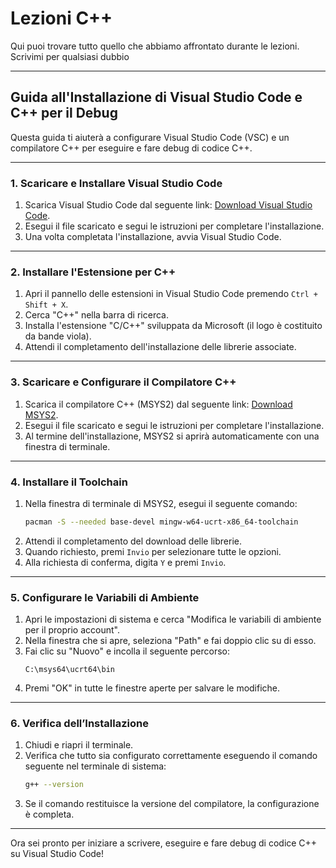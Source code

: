 # Lezioni C++
Qui puoi trovare tutto quello che abbiamo affrontato durante le lezioni. Scrivimi per qualsiasi dubbio

---

## Guida all'Installazione di Visual Studio Code e C++ per il Debug

Questa guida ti aiuterà a configurare Visual Studio Code (VSC) e un compilatore C++ per eseguire e fare debug di codice C++.

---

### 1. Scaricare e Installare Visual Studio Code
1. Scarica Visual Studio Code dal seguente link: [Download Visual Studio Code](https://code.visualstudio.com/docs/?dv=win64user).
2. Esegui il file scaricato e segui le istruzioni per completare l'installazione.
3. Una volta completata l'installazione, avvia Visual Studio Code.

---

### 2. Installare l'Estensione per C++
1. Apri il pannello delle estensioni in Visual Studio Code premendo `Ctrl + Shift + X`.
2. Cerca "C++" nella barra di ricerca.
3. Installa l'estensione "C/C++" sviluppata da Microsoft (il logo è costituito da bande viola).
4. Attendi il completamento dell'installazione delle librerie associate.

---

### 3. Scaricare e Configurare il Compilatore C++
1. Scarica il compilatore C++ (MSYS2) dal seguente link: [Download MSYS2](https://github.com/msys2/msys2-installer/releases/download/2023-05-26/msys2-x86_64-20230526.exe).
2. Esegui il file scaricato e segui le istruzioni per completare l'installazione.
3. Al termine dell'installazione, MSYS2 si aprirà automaticamente con una finestra di terminale.

---

### 4. Installare il Toolchain
1. Nella finestra di terminale di MSYS2, esegui il seguente comando:
   ```bash
   pacman -S --needed base-devel mingw-w64-ucrt-x86_64-toolchain
   ```
2. Attendi il completamento del download delle librerie.
3. Quando richiesto, premi `Invio` per selezionare tutte le opzioni.
4. Alla richiesta di conferma, digita `Y` e premi `Invio`.

---

### 5. Configurare le Variabili di Ambiente
1. Apri le impostazioni di sistema e cerca "Modifica le variabili di ambiente per il proprio account".
2. Nella finestra che si apre, seleziona "Path" e fai doppio clic su di esso.
3. Fai clic su "Nuovo" e incolla il seguente percorso:
   ```
   C:\msys64\ucrt64\bin
   ```
4. Premi "OK" in tutte le finestre aperte per salvare le modifiche.

---

### 6. Verifica dell’Installazione
1. Chiudi e riapri il terminale.
2. Verifica che tutto sia configurato correttamente eseguendo il comando seguente nel terminale di sistema:
   ```bash
   g++ --version
   ```
3. Se il comando restituisce la versione del compilatore, la configurazione è completa.

---

Ora sei pronto per iniziare a scrivere, eseguire e fare debug di codice C++ su Visual Studio Code!

